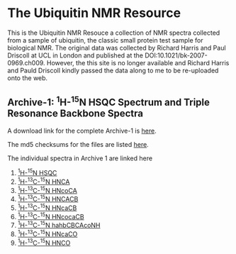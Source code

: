 # The Ubiquitin NMR Resource

This is the Ubiquitin NMR Resouce a collection of NMR spectra collected from a sample of ubiquitin, the classic small protein test sample for biological NMR. The original data was collected by Richard Harris and Paul Driscoll at UCL in London and published at the DOI:10.1021/bk-2007-0969.ch009. However, the this site is no longer available and Richard Harris and Pauld Driscoll kindly passed the data along to me to be re-uploaded onto the web. 

## Archive-1: <sup>1</sup>H-<sup>15</sup>N HSQC Spectrum and Triple Resonance Backbone Spectra

A download link for the complete Archive-1 is [here](https://zenodo.org/records/14791182/files/archive-1.tgz?download=1).

The md5 checksums for the files are listed [here](https://github.com/varioustoxins/The-Ubiquitin-NMR-Resource/blob/main/archive-1-v1-md5s.txt).

The individual spectra in Archive 1 are linked here

1. [<sup>1</sup>H-<sup>15</sup>N HSQC](https://zenodo.org/records/14791182/files/hn_Nhsqc.tgz?download=1)
2. [<sup>1</sup>H-<sup>13</sup>C-<sup>15</sup>N HNCA](https://zenodo.org/records/14791182/files/hnca3d.tgz?download=1)
3. [<sup>1</sup>H-<sup>13</sup>C-<sup>15</sup>N HNcoCA](https://zenodo.org/records/14791182/files/hncoca3d.tgz?download=1)
4. [<sup>1</sup>H-<sup>13</sup>C-<sup>15</sup>N HNCACB](https://zenodo.org/records/14791182/files/hncacb3d.tgz?download=1)
5. [<sup>1</sup>H-<sup>13</sup>C-<sup>15</sup>N HNcaCB](https://zenodo.org/records/14791182/files/hncb3d.tgz?download=1)
6. [<sup>1</sup>H-<sup>13</sup>C-<sup>15</sup>N HNcocaCB](https://zenodo.org/records/14791182/files/hncocb3d.tgz?download=1)
7. [<sup>1</sup>H-<sup>13</sup>C-<sup>15</sup>N hahbCBCAcoNH](https://zenodo.org/records/14791182/files/cbcaconh3d.tgz?download=1)
8. [<sup>1</sup>H-<sup>13</sup>C-<sup>15</sup>N HNcaCO](https://zenodo.org/records/14791182/files/hncaco3d.tgz?download=1)
9. [<sup>1</sup>H-<sup>13</sup>C-<sup>15</sup>N HNCO](https://zenodo.org/records/14791182/files/hnco3d.tgz?download=1)


